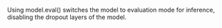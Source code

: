 Using model.eval() switches the model to evaluation mode for inference, disabling the dropout layers of the model.
